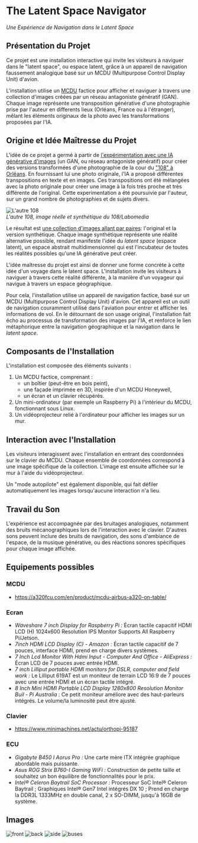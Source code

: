 # The Latent Space Navigator

_Une Expérience de Navigation dans le Latent Space_

## Présentation du Projet

Ce projet est une installation interactive qui invite les visiteurs à naviguer dans le "latent space", ou espace latent, grâce à un appareil de navigation faussement analogique basé sur un MCDU (Multipurpose Control Display Unit) d'avion.

L'installation utilise un [MCDU](https://fr.wikipedia.org/wiki/Syst%C3%A8me_de_gestion_de_vol) factice pour afficher et naviguer à travers une collection d'images créées par un réseau antagoniste génératif (GAN). Chaque image représente une transposition générative d'une photographie prise par l'auteur en differents lieux (Orléans, France ou à l'étranger), mêlant les éléments originaux de la photo avec les transformations proposées par l'IA.

## Origine et Idée Maîtresse du Projet

L'idée de ce projet a germé à partir de [l'expérimentation avec une IA générative d'images](https://labomedia.org/oeuvres-interactives/un-cabinet-de-curiosites-numeriques/) (un GAN, ou réseau antagoniste génératif) pour créer des versions transformées d'une photographie de la cour du ["108" à Orléans](https://le108.org/). En fournissant lui une photo originale, l'IA a proposé différentes transpositions en texte et en images. Ces transpositions ont été mélangées avec la photo originale pour créer une image à la fois très proche et très différente de l'original. Cette experimentation a été poursuivie par l'auteur, sur un grand nombre de photographies et de sujets divers.

![L'autre 108](img/example.png)<br>
_L'autre 108, image réelle et synthétique du 108/Labomedia_

Le résultat est [une collection d'images allant par paires](https://www.instagram.com/latentspacecadet/): l'original et la version synthétique. Chaque image synthétique représente une réalité alternative possible, rendant manifeste l'idée du _latent space_ (espace latent), un espace abstrait multidimensionnel qui est l'incubateur de toutes les réalités possibles qu'une IA générative peut créer.

L'idée maîtresse du projet est ainsi de donner une forme concrète à cette idée d'un voyage dans le latent space. L'installation invite les visiteurs à naviguer à travers cette réalité différente, à la manière d'un voyageur qui navigue à travers un espace géographique. 

Pour cela, l'installation utilise un appareil de navigation factice, basé sur un MCDU (Multipurpose Control Display Unit) d'avion. Cet appareil est un outil de navigation couramment utilisé dans l'aviation pour entrer et afficher les informations de vol. En le détournant de son usage original, l'installation fait écho au processus de transformation des images par l'IA, et renforce le lien métaphorique entre la navigation géographique et la navigation dans le _latent space_.

## Composants de l'Installation

L'installation est composée des éléments suivants :

1. Un MCDU factice, comprenant :
   - un boîtier (peut-être en bois peint),
   - une façade imprimée en 3D, inspirée d'un MCDU Honeywell,
   - un écran et un clavier récupérés.
2. Un mini-ordinateur (par exemple un Raspberry Pi) à l'intérieur du MCDU, fonctionnant sous Linux.
3. Un vidéoprojecteur relié à l'ordinateur pour afficher les images sur un mur.

## Interaction avec l'Installation

Les visiteurs interagissent avec l'installation en entrant des coordonnées sur le clavier du MCDU. Chaque ensemble de coordonnées correspond à une image spécifique de la collection. L'image est ensuite affichée sur le mur à l'aide du vidéoprojecteur.

Un "mode autopilote" est également disponible, qui fait défiler automatiquement les images lorsqu'aucune interaction n'a lieu.

## Travail du Son

L'expérience est accompagnée par des bruitages analogiques, notamment des bruits mécanographiques lors de l'interaction avec le clavier. D'autres sons peuvent inclure des bruits de navigation, des sons d'ambiance de l'espace, de la musique générative, ou des réactions sonores spécifiques pour chaque image affichée.

## Equipements possibles

### MCDU

- https://a320fcu.com/en/product/mcdu-airbus-a320-on-table/

### Ecran

- *Waveshare 7 inch Display for Raspberry Pi :* Écran tactile capacitif HDMI LCD (H) 1024x600 Resolution IPS Monitor Supports All Raspberry Pi/Jetson.
- *7inch HDMI LCD Display (C) - Amazon :* Écran tactile capacitif de 7 pouces, interface HDMI, prend en charge divers systèmes.
- *7 Inch Lcd Monitor With Hdmi Input - Computer And Office - AliExpress :* Écran LCD de 7 pouces avec entrée HDMI.
- *7 inch Lilliput portable HDMI monitors for DSLR, computer and field work :* Le Lilliput 619AT est un moniteur de terrain LCD 16:9 de 7 pouces avec une entrée HDMI et un écran tactile intégré.
- *8 Inch Mini HDMI Portable LCD Display 1280x800 Resolution Monitor Buil - Pi Australia :* Ce petit moniteur améliore avec des haut-parleurs intégrés. Le volume/la luminosité peut être ajusté.

### Clavier

- https://www.minimachines.net/actu/orthopi-95187

### ECU

- _Gigabyte B450 I Aorus Pro :_ Une carte mère ITX intégrée graphique abordable mais puissante.
- _Asus ROG Strix B760-I Gaming WiFi :_ Construction de petite taille et souhaitez un bon équilibre de fonctionnalités pour le prix.
- _Intel® Celeron Baytrail SoC Processor :_ Processeur SoC Intel® Celeron Baytrail ; Graphiques Intel® Gen7 Intel intégrés DX 10 ; Prend en charge la DDR3L 1333MHz en double canal, 2 x SO-DIMM, jusqu'à 16GB de système.

## Images

![front](img/mcdu-front.png)
![back](img/mcdu-back.png)
![side](img/mcdu-side.png)
![buses](img/mcdu-buses.png)

